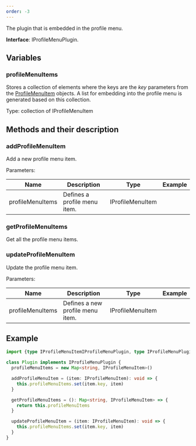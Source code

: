 ```yaml
---
order: -3
---
```


The plugin that is embedded in the profile menu.

**Interface**: IProfileMenuPlugin.

## Variables

### profileMenuItems

Stores a collection of elements where the keys are the *key* parameters from the [ProfileMenuItem](../../Plugin%20Items/ProfileMenuItem/index.md) objects. A list for embedding into the profile menu is generated based on this collection.

Type: collection of IProfileMenuItem

## Methods and their description

### addProfileMenuItem

Add a new profile menu item.

Parameters:

| Name             | Description                  | Type             | Example |
| ---------------- | ---------------------------- | ---------------- | ------- |
| profileMenuItems | Defines a profile menu item. | IProfileMenuItem |         |

### getProfileMenuItems

Get all the profile menu items.

### updateProfileMenuItem

Update the profile menu item.

Parameters:

| Name             | Description                      | Type             | Example |
| ---------------- | -------------------------------- | ---------------- | ------- |
| profileMenuItems | Defines a new profile menu item. | IProfileMenuItem |         |

## Example

``` ts
import {type IProfileMenuItemIProfileMenuPlugin, type IProfileMenuPlugin} from "@onlyoffice/docspace-plugin-sdk"

class Plugin implements IProfileMenuPlugin {
  profileMenuItems = new Map<string, IProfileMenuItem>()

  addProfileMenuItem = (item: IProfileMenuItem): void => {
    this.profileMenuItems.set(item.key, item)
  }

  getProfileMenuItems = (): Map<string, IProfileMenuItem> => {
    return this.profileMenuItems
  }

  updateProfileMenuItem = (item: IProfileMenuItem): void => {
    this.profileMenuItems.set(item.key, item)
  }
}
```
